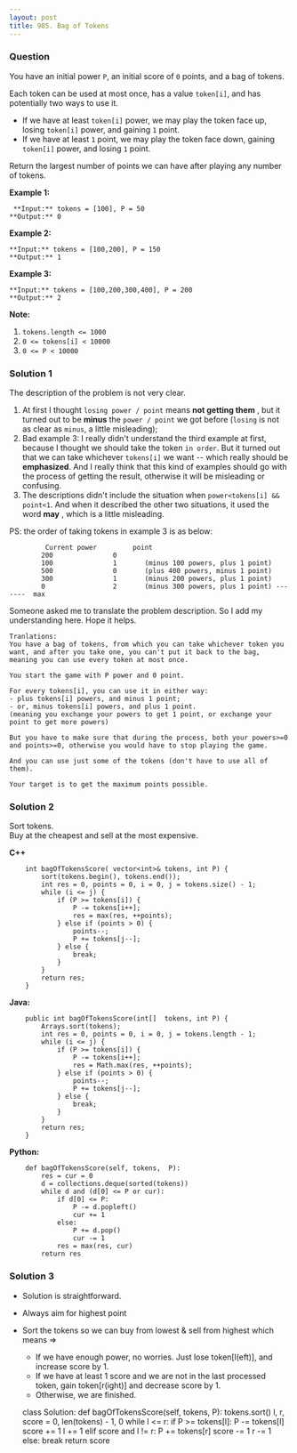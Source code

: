 ```yaml
---
layout: post
title: 985. Bag of Tokens
---
```

### Question
You have an initial power `P`, an initial score of `0` points, and a bag of
tokens.

Each token can be used at most once, has a value `token[i]`, and has
potentially two ways to use it.

  * If we have at least `token[i]` power, we may play the token face up, losing `token[i]` power, and gaining `1` point.
  * If we have at least `1` point, we may play the token face down, gaining `token[i]` power, and losing `1` point.

Return the largest number of points we can have after playing any number of
tokens.



 **Example 1:**

    
    
     **Input:** tokens = [100], P = 50
    **Output:** 0
    

**Example 2:**

    
    
    **Input:** tokens = [100,200], P = 150
    **Output:** 1
    

**Example 3:**

    
    
    **Input:** tokens = [100,200,300,400], P = 200
    **Output:** 2
    



 **Note:**

  1. `tokens.length <= 1000`
  2. `0 <= tokens[i] < 10000`
  3. `0 <= P < 10000`

### Solution 1
The description of the problem is not very clear.

  1. At first I thought `losing power / point` means **not getting them** , but it turned out to be **minus** the `power / point` we got before (`losing` is not as clear as `minus`, a little misleading);
  2. Bad example 3: I really didn't understand the third example at first, because I thought we should take the token `in order`. But it turned out that we can take whichever `tokens[i]` we want -- which really should be **emphasized**. And I really think that this kind of examples should go with the process of getting the result, otherwise it will be misleading or confusing.
  3. The descriptions didn't include the situation when `power<tokens[i] && point<1`. And when it described the other two situations, it used the word **may** , which is a little misleading.

PS: the order of taking tokens in example 3 is as below:

    
    
             Current power         point
    		200               0
    		100               1       (minus 100 powers, plus 1 point)
    		500               0       (plus 400 powers, minus 1 point)
    		300               1       (minus 200 powers, plus 1 point)
    		0                 2       (minus 300 powers, plus 1 point) -------  max
    

Someone asked me to translate the problem description. So I add my
understanding here. Hope it helps.

    
    
    Tranlations:
    You have a bag of tokens, from which you can take whichever token you want, and after you take one, you can't put it back to the bag, meaning you can use every token at most once.
    
    You start the game with P power and 0 point.
    
    For every tokens[i], you can use it in either way:
    - plus tokens[i] powers, and minus 1 point;
    - or, minus tokens[i] powers, and plus 1 point.
    (meaning you exchange your powers to get 1 point, or exchange your point to get more powers)
    
    But you have to make sure that during the process, both your powers>=0 and points>=0, otherwise you would have to stop playing the game.
    
    And you can use just some of the tokens (don't have to use all of them).
    
    Your target is to get the maximum points possible.
    


### Solution 2
Sort tokens.  
Buy at the cheapest and sell at the most expensive.

 **C++**

    
    
        int bagOfTokensScore( vector<int>& tokens, int P) {
            sort(tokens.begin(), tokens.end());
            int res = 0, points = 0, i = 0, j = tokens.size() - 1;
            while (i <= j) {
                if (P >= tokens[i]) {
                    P -= tokens[i++];
                    res = max(res, ++points);
                } else if (points > 0) {
                    points--;
                    P += tokens[j--];
                } else {
                    break;
                }
            }
            return res;
        }
    

**Java:**

    
    
        public int bagOfTokensScore(int[]  tokens, int P) {
            Arrays.sort(tokens);
            int res = 0, points = 0, i = 0, j = tokens.length - 1;
            while (i <= j) {
                if (P >= tokens[i]) {
                    P -= tokens[i++];
                    res = Math.max(res, ++points);
                } else if (points > 0) {
                    points--;
                    P += tokens[j--];
                } else {
                    break;
                }
            }
            return res;
        }
    

**Python:**

    
    
        def bagOfTokensScore(self, tokens,  P):
            res = cur = 0
            d = collections.deque(sorted(tokens))
            while d and (d[0] <= P or cur):
                if d[0] <= P:
                    P -= d.popleft()
                    cur += 1
                else:
                    P += d.pop()
                    cur -= 1
                res = max(res, cur)
            return res
    


### Solution 3
  * Solution is straightforward.
  * Always aim for highest point
  * Sort the tokens so we can buy from lowest & sell from highest which means =>
    * If we have enough power, no worries. Just lose token[l(eft)], and increase score by 1.
    * If we have at least 1 score and we are not in the last processed token, gain token[r(ight)] and decrease score by 1.
    * Otherwise, we are finished.

    
    
    class Solution:
        def bagOfTokensScore(self, tokens, P):
            tokens.sort()
            l, r, score = 0, len(tokens) - 1, 0
            while l <= r:
                if P >= tokens[l]:
                    P -= tokens[l]
                    score += 1
                    l += 1
                elif score and l != r:
                    P += tokens[r]
                    score -= 1
                    r -= 1
                else:
                    break
            return score
    



